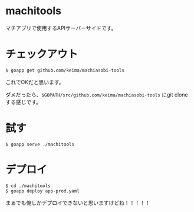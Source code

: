 # machitools
マチアプリで使用するAPIサーバーサイドです。

# チェックアウト

    $ goapp get github.com/keima/machiasobi-tools

これでOKだと思います。

ダメだったら、`$GOPATH/src/github.com/keima/machiasobi-tools` にgit cloneする感じです。

# 試す

    $ goapp serve ./machitools

# デプロイ

    $ cd ./machitools
    $ goapp deploy app-prod.yaml

まぁでも俺しかデプロイできないと思いますけどね！！！！！
